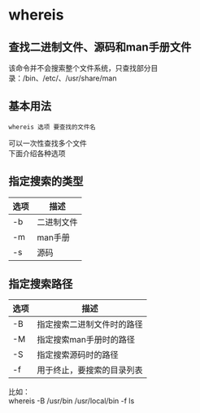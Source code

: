 whereis
========
查找二进制文件、源码和man手册文件
-----------
该命令并不会搜索整个文件系统，只查找部分目录：/bin、/etc/、/usr/share/man
##  基本用法
    whereis 选项 要查找的文件名
可以一次性查找多个文件  
下面介绍各种选项
##  指定搜索的类型

|选项|描述|
|----|-----
|-b|二进制文件
|-m|man手册
|-s|源码
## 指定搜索路径
|选项|描述|
|----|-----
|-B|指定搜索二进制文件时的路径
|-M|指定搜索man手册时的路径
|-S|指定搜索源码时的路径
|-f|用于终止，要搜索的目录列表

比如：  
    whereis -B /usr/bin /usr/local/bin -f ls


